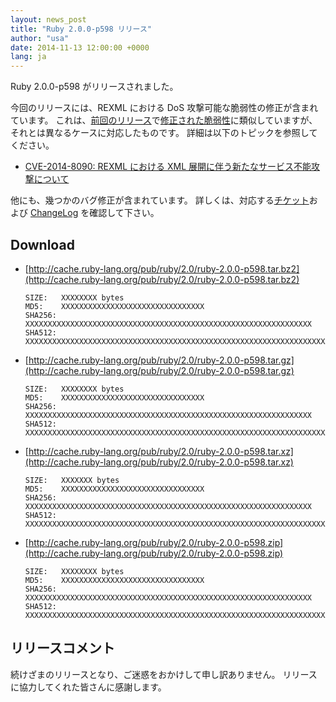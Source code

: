 ```yaml
---
layout: news_post
title: "Ruby 2.0.0-p598 リリース"
author: "usa"
date: 2014-11-13 12:00:00 +0000
lang: ja
---
```


Ruby 2.0.0-p598 がリリースされました。

今回のリリースには、REXML における DoS 攻撃可能な脆弱性の修正が含まれています。
これは、[前回のリリース](/ja/news/2014/10/27/ruby-2-0-0-p594-is-released/)で[修正された脆弱性](/ja/news/2014/10/27/rexml-dos-cve-2014-8080/)に類似していますが、それとは異なるケースに対応したものです。
詳細は以下のトピックを参照してください。

* [CVE-2014-8090: REXML における XML 展開に伴う新たなサービス不能攻撃について](/ja/news/2014/11/13/rexml-dos-cve-2014-8090/)

他にも、幾つかのバグ修正が含まれています。
詳しくは、対応する[チケット](https://bugs.ruby-lang.org/projects/ruby-200/issues?set_filter=1&amp;status_id=5)および [ChangeLog](http://svn.ruby-lang.org/repos/ruby/tags/v2_0_0_598/ChangeLog) を確認して下さい。

## Download

* [http://cache.ruby-lang.org/pub/ruby/2.0/ruby-2.0.0-p598.tar.bz2](http://cache.ruby-lang.org/pub/ruby/2.0/ruby-2.0.0-p598.tar.bz2)

      SIZE:   XXXXXXXX bytes
      MD5:    XXXXXXXXXXXXXXXXXXXXXXXXXXXXXXXX
      SHA256: XXXXXXXXXXXXXXXXXXXXXXXXXXXXXXXXXXXXXXXXXXXXXXXXXXXXXXXXXXXXXXXX
      SHA512: XXXXXXXXXXXXXXXXXXXXXXXXXXXXXXXXXXXXXXXXXXXXXXXXXXXXXXXXXXXXXXXXXXXXXXXXXXXXXXXXXXXXXXXXXXXXXXXXXXXXXXXXXXXXXXXXXXXXXXXXXXXXXXXX

* [http://cache.ruby-lang.org/pub/ruby/2.0/ruby-2.0.0-p598.tar.gz](http://cache.ruby-lang.org/pub/ruby/2.0/ruby-2.0.0-p598.tar.gz)

      SIZE:   XXXXXXXX bytes
      MD5:    XXXXXXXXXXXXXXXXXXXXXXXXXXXXXXXX
      SHA256: XXXXXXXXXXXXXXXXXXXXXXXXXXXXXXXXXXXXXXXXXXXXXXXXXXXXXXXXXXXXXXXX
      SHA512: XXXXXXXXXXXXXXXXXXXXXXXXXXXXXXXXXXXXXXXXXXXXXXXXXXXXXXXXXXXXXXXXXXXXXXXXXXXXXXXXXXXXXXXXXXXXXXXXXXXXXXXXXXXXXXXXXXXXXXXXXXXXXXXX

* [http://cache.ruby-lang.org/pub/ruby/2.0/ruby-2.0.0-p598.tar.xz](http://cache.ruby-lang.org/pub/ruby/2.0/ruby-2.0.0-p598.tar.xz)

      SIZE:   XXXXXXX bytes
      MD5:    XXXXXXXXXXXXXXXXXXXXXXXXXXXXXXXX
      SHA256: XXXXXXXXXXXXXXXXXXXXXXXXXXXXXXXXXXXXXXXXXXXXXXXXXXXXXXXXXXXXXXXX
      SHA512: XXXXXXXXXXXXXXXXXXXXXXXXXXXXXXXXXXXXXXXXXXXXXXXXXXXXXXXXXXXXXXXXXXXXXXXXXXXXXXXXXXXXXXXXXXXXXXXXXXXXXXXXXXXXXXXXXXXXXXXXXXXXXXXX

* [http://cache.ruby-lang.org/pub/ruby/2.0/ruby-2.0.0-p598.zip](http://cache.ruby-lang.org/pub/ruby/2.0/ruby-2.0.0-p598.zip)

      SIZE:   XXXXXXXX bytes
      MD5:    XXXXXXXXXXXXXXXXXXXXXXXXXXXXXXXX
      SHA256: XXXXXXXXXXXXXXXXXXXXXXXXXXXXXXXXXXXXXXXXXXXXXXXXXXXXXXXXXXXXXXXX
      SHA512: XXXXXXXXXXXXXXXXXXXXXXXXXXXXXXXXXXXXXXXXXXXXXXXXXXXXXXXXXXXXXXXXXXXXXXXXXXXXXXXXXXXXXXXXXXXXXXXXXXXXXXXXXXXXXXXXXXXXXXXXXXXXXXXX

## リリースコメント

続けざまのリリースとなり、ご迷惑をおかけして申し訳ありません。
リリースに協力してくれた皆さんに感謝します。
